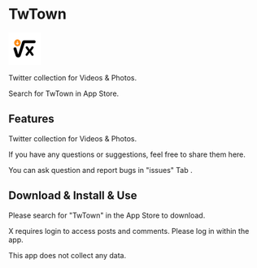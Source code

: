 # TwTown

<img src="https://github.com/skelet8801/TwTown/blob/main/256.png" alt="AppIcon_256" width="64"/>

Twitter collection for  Videos &amp; Photos.

Search for TwTown in App Store.


## Features
Twitter collection for  Videos &amp; Photos.

If you have any questions or suggestions, feel free to share them here.

You can ask question and report bugs in "issues" Tab .



## Download & Install & Use
Please search for "TwTown" in the App Store to download.

X requires login to access posts and comments. Please log in within the app.

This app does not collect any data.

